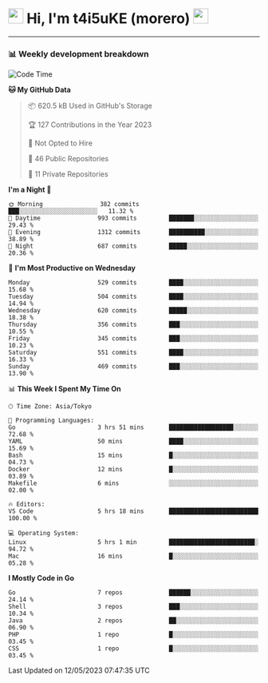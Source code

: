 <!-- Title -->
<h1>
    <img src="https://emojis.slackmojis.com/emojis/images/1600385609/10490/cactuar.gif?1600385609" width="30"/> 
    Hi, I'm t4i5uKE (morero) 
    <img src="https://emojis.slackmojis.com/emojis/images/1600385609/10490/cactuar.gif?1600385609" width="30"/>
</h1>

---

<h3> 📊 Weekly development breakdown </h3>
<!-- waka-readme-stats -->

<!--START_SECTION:waka-->
![Code Time](http://img.shields.io/badge/Code%20Time-1%2C515%20hrs%2028%20mins-blue)

**🐱 My GitHub Data** 

> 📦 620.5 kB Used in GitHub's Storage 
 > 
> 🏆 127 Contributions in the Year 2023
 > 
> 🚫 Not Opted to Hire
 > 
> 📜 46 Public Repositories 
 > 
> 🔑 11 Private Repositories 
 > 
**I'm a Night 🦉** 

```text
🌞 Morning                382 commits         ███░░░░░░░░░░░░░░░░░░░░░░   11.32 % 
🌆 Daytime                993 commits         ███████░░░░░░░░░░░░░░░░░░   29.43 % 
🌃 Evening                1312 commits        ██████████░░░░░░░░░░░░░░░   38.89 % 
🌙 Night                  687 commits         █████░░░░░░░░░░░░░░░░░░░░   20.36 % 
```
📅 **I'm Most Productive on Wednesday** 

```text
Monday                   529 commits         ████░░░░░░░░░░░░░░░░░░░░░   15.68 % 
Tuesday                  504 commits         ████░░░░░░░░░░░░░░░░░░░░░   14.94 % 
Wednesday                620 commits         █████░░░░░░░░░░░░░░░░░░░░   18.38 % 
Thursday                 356 commits         ███░░░░░░░░░░░░░░░░░░░░░░   10.55 % 
Friday                   345 commits         ███░░░░░░░░░░░░░░░░░░░░░░   10.23 % 
Saturday                 551 commits         ████░░░░░░░░░░░░░░░░░░░░░   16.33 % 
Sunday                   469 commits         ███░░░░░░░░░░░░░░░░░░░░░░   13.90 % 
```


📊 **This Week I Spent My Time On** 

```text
🕑︎ Time Zone: Asia/Tokyo

💬 Programming Languages: 
Go                       3 hrs 51 mins       ██████████████████░░░░░░░   72.68 % 
YAML                     50 mins             ████░░░░░░░░░░░░░░░░░░░░░   15.69 % 
Bash                     15 mins             █░░░░░░░░░░░░░░░░░░░░░░░░   04.73 % 
Docker                   12 mins             █░░░░░░░░░░░░░░░░░░░░░░░░   03.89 % 
Makefile                 6 mins              ░░░░░░░░░░░░░░░░░░░░░░░░░   02.00 % 

🔥 Editors: 
VS Code                  5 hrs 18 mins       █████████████████████████   100.00 % 

💻 Operating System: 
Linux                    5 hrs 1 min         ████████████████████████░   94.72 % 
Mac                      16 mins             █░░░░░░░░░░░░░░░░░░░░░░░░   05.28 % 
```

**I Mostly Code in Go** 

```text
Go                       7 repos             ██████░░░░░░░░░░░░░░░░░░░   24.14 % 
Shell                    3 repos             ███░░░░░░░░░░░░░░░░░░░░░░   10.34 % 
Java                     2 repos             ██░░░░░░░░░░░░░░░░░░░░░░░   06.90 % 
PHP                      1 repo              █░░░░░░░░░░░░░░░░░░░░░░░░   03.45 % 
CSS                      1 repo              █░░░░░░░░░░░░░░░░░░░░░░░░   03.45 % 
```




 Last Updated on 12/05/2023 07:47:35 UTC
<!--END_SECTION:waka-->
